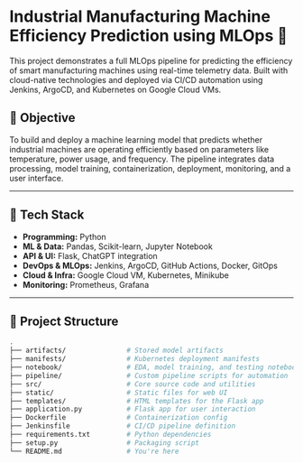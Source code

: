 # Industrial Manufacturing Machine Efficiency Prediction using MLOps 🚀

This project demonstrates a full MLOps pipeline for predicting the efficiency of smart manufacturing machines using real-time telemetry data. Built with cloud-native technologies and deployed via CI/CD automation using Jenkins, ArgoCD, and Kubernetes on Google Cloud VMs.

## 📌 Objective

To build and deploy a machine learning model that predicts whether industrial machines are operating efficiently based on parameters like temperature, power usage, and frequency. The pipeline integrates data processing, model training, containerization, deployment, monitoring, and a user interface.

---

## 🧰 Tech Stack

- **Programming:** Python  
- **ML & Data:** Pandas, Scikit-learn, Jupyter Notebook  
- **API & UI:** Flask, ChatGPT integration  
- **DevOps & MLOps:** Jenkins, ArgoCD, GitHub Actions, Docker, GitOps  
- **Cloud & Infra:** Google Cloud VM, Kubernetes, Minikube  
- **Monitoring:** Prometheus, Grafana  

---

## 📁 Project Structure

```bash
.
├── artifacts/               # Stored model artifacts
├── manifests/               # Kubernetes deployment manifests
├── notebook/                # EDA, model training, and testing notebooks
├── pipeline/                # Custom pipeline scripts for automation
├── src/                     # Core source code and utilities
├── static/                  # Static files for web UI
├── templates/               # HTML templates for the Flask app
├── application.py           # Flask app for user interaction
├── Dockerfile               # Containerization config
├── Jenkinsfile              # CI/CD pipeline definition
├── requirements.txt         # Python dependencies
├── setup.py                 # Packaging script
└── README.md                # You're here
